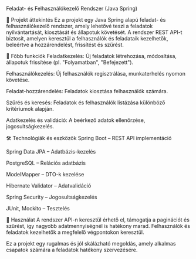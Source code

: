 Feladat- és Felhasználókezelő Rendszer (Java Spring)

📌 Projekt áttekintés
Ez a projekt egy Java Spring alapú feladat- és felhasználókezelő rendszer, amely lehetővé teszi a feladatok nyilvántartását, kiosztását és állapotuk követését. A rendszer REST API-t biztosít, amelyen keresztül a felhasználók és feladataik kezelhetők, beleértve a hozzárendelést, frissítést és szűrést.

🔧 Főbb funkciók
Feladatkezelés: Új feladatok létrehozása, módosítása, állapotuk frissítése (pl. "Folyamatban", "Befejezett").

Felhasználókezelés: Új felhasználók regisztrálása, munkaterhelés nyomon követése.

Feladat-hozzárendelés: Feladatok kiosztása felhasználók számára.

Szűrés és keresés: Feladatok és felhasználók listázása különböző kritériumok alapján.

Adatkezelés és validáció: A beérkező adatok ellenőrzése, jogosultságkezelés.

🛠 Technológiák és eszközök
Spring Boot – REST API implementáció

Spring Data JPA – Adatbázis-kezelés

PostgreSQL – Relációs adatbázis

ModelMapper – DTO-k kezelése

Hibernate Validator – Adatvalidáció

Spring Security – Jogosultságkezelés

JUnit, Mockito – Tesztelés

🚀 Használat
A rendszer API-n keresztül érhető el, támogatja a paginációt és szűrést, így nagyobb adatmennyiségnél is hatékony marad. Felhasználók és feladatok kezelhetők a megfelelő végpontokon keresztül.

Ez a projekt egy rugalmas és jól skálázható megoldás, amely alkalmas csapatok számára a feladatok hatékony szervezésére.
